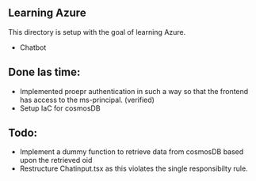 ## Learning Azure

This directory is setup with the goal of learning Azure. 

* Chatbot

## Done las time:
* Implemented proepr authentication in such a way so that the frontend has access to the ms-principal. (verified)
* Setup IaC for cosmosDB

## Todo:
* Implement a dummy function to retrieve data from cosmosDB based upon the retrieved oid
* Restructure Chatinput.tsx as this violates the single responsibilty rule.
